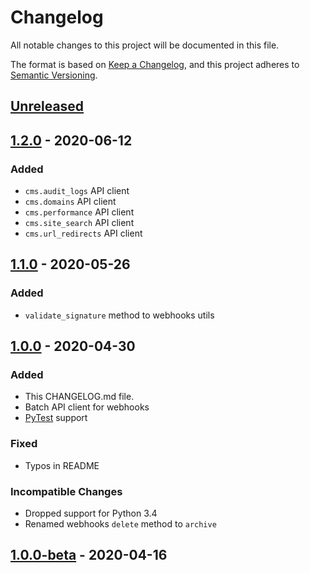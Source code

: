 # Changelog

All notable changes to this project will be documented in this file.

The format is based on [Keep a Changelog](https://keepachangelog.com/en/1.0.0/),
and this project adheres to [Semantic Versioning](https://semver.org/spec/v2.0.0.html).

## [Unreleased]

## [1.2.0] - 2020-06-12

### Added

- `cms.audit_logs` API client
- `cms.domains` API client
- `cms.performance` API client
- `cms.site_search` API client
- `cms.url_redirects` API client

## [1.1.0] - 2020-05-26

### Added

- `validate_signature` method to webhooks utils

## [1.0.0] - 2020-04-30

### Added

- This CHANGELOG.md file.
- Batch API client for webhooks
- [PyTest](https://docs.pytest.org/en/latest/) support

### Fixed

- Typos in README

### Incompatible Changes

- Dropped support for Python 3.4
- Renamed webhooks `delete` method to `archive`

## [1.0.0-beta] - 2020-04-16

[unreleased]: https://github.com/HubSpot/hubspot-api-python/compare/v1.2.0...HEAD
[1.2.0]: https://github.com/HubSpot/hubspot-api-python/compare/v1.1.0...v1.2.0
[1.1.0]: https://github.com/HubSpot/hubspot-api-python/compare/v1.0.0...v1.1.0
[1.0.0]: https://github.com/HubSpot/hubspot-api-python/compare/v1.0.0-beta...v1.0.0
[1.0.0-beta]: https://github.com/HubSpot/hubspot-api-python/releases/tag/v1.0.0-beta
